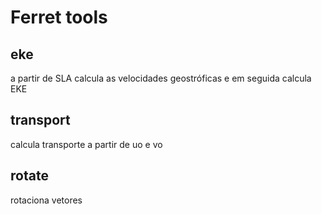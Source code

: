 # Ferret tools

## eke
a partir de SLA calcula as velocidades geostróficas e em seguida calcula EKE

## transport
calcula transporte a partir de uo e vo

## rotate
rotaciona vetores
